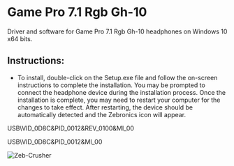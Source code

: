 # Game Pro 7.1 Rgb Gh-10
Driver and software for Game Pro 7.1 Rgb Gh-10 headphones on Windows 10 x64 bits.
## Instructions:
- To install, double-click on the Setup.exe file and follow the on-screen instructions to complete the installation. You may be prompted to connect the headphone device during the installation process. Once the installation is complete, you may need to restart your computer for the changes to take effect. After restarting, the device should be automatically detected and the Zebronics icon will appear.

USB\VID_0D8C&PID_0012&REV_0100&MI_00

USB\VID_0D8C&PID_0012&MI_00


![Zeb-Crusher](https://user-images.githubusercontent.com/4637006/236701059-0b9f5b82-021a-4a33-8dc9-214df051be0d.jpeg)
